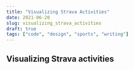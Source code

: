 ```yaml
---
title: "Visualizing Strava Activities"
date: 2021-06-20
slug: visualizing_strava_activities
draft: true
tags: ["code", "design", "sports", "writing"]
---
```


## Visualizing Strava activities

